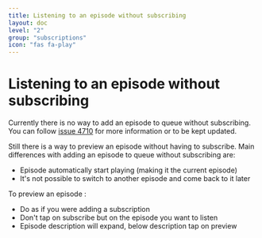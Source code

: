 ```yaml
---
title: Listening to an episode without subscribing
layout: doc
level: "2"
group: "subscriptions"
icon: "fas fa-play"
---
```


# Listening to an episode without subscribing

Currently there is no way to add an episode to queue without subscribing.
You can follow [issue 4710](https://github.com/AntennaPod/AntennaPod/issues/4710) for more information or to be kept updated.

Still there is a way to preview an episode without having to subscribe. Main differences with adding an episode to queue without subscribing are:
- Episode automatically start playing (making it the current episode)
- It's not possible to switch to another episode and come back to it later

To preview an episode : 
- Do as if you were adding a subscription
- Don't tap on subscribe but on the episode you want to listen
- Episode description will expand, below description tap on preview
